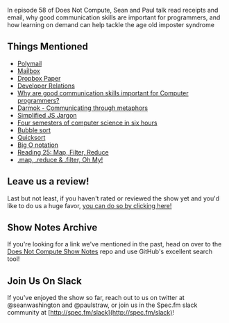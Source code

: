 In episode 58 of Does Not Compute, Sean and Paul talk read receipts and email, why good communication skills are important for programmers, and how learning on demand can help tackle the age old imposter syndrome

## Things Mentioned

* [Polymail](https://polymail.io/)
* [Mailbox](https://www.mailboxapp.com/)
* [Dropbox Paper](http://dropbox.com/paper)
* [Developer Relations](https://en.wikipedia.org/wiki/Platform_evangelism)
* [Why are good communication skills important for Computer programmers?](https://www.linkedin.com/pulse/why-good-communication-skills-important-computer-fareed)
* [Darmok - Communicating through metaphors](https://en.wikipedia.org/wiki/Darmok)
* [Simplified JS Jargon](https://github.com/HugoGiraudel/SJSJ)
* [Four semesters of computer science in six hours](https://btholt.github.io/four-semesters-of-cs/)
* [Bubble sort](https://en.wikipedia.org/wiki/Bubble_sort)
* [Quicksort](https://en.wikipedia.org/wiki/Quicksort)
* [Big O notation](https://en.wikipedia.org/wiki/Big_O_notation)
* [Reading 25: Map, Filter, Reduce](http://web.mit.edu/6.005/www/fa15/classes/25-map-filter-reduce/)
* [.map, .reduce & .filter, Oh My!](http://www.datchley.name/working-with-collections/)

## Leave us a review!

Last but not least, if you haven't rated or reviewed the show yet and you'd like to do us a huge favor, [you can do so by clicking here!](https://itunes.apple.com/us/podcast/does-not-compute/id1048731980?mt=2)

## Show Notes Archive

If you're looking for a link we've mentioned in the past, head on over to the [Does Not Compute Show Notes](https://github.com/seanwash/dnccast-show-notes) repo and use GitHub's excellent search tool!

## Join Us On Slack

If you've enjoyed the show so far, reach out to us on twitter at @seanwashington and @paulstraw, or join us in the Spec.fm slack community at [http://spec.fm/slack](http://spec.fm/slack)!
